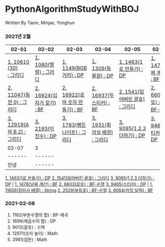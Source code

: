 # PythonAlgorithmStudyWithBOJ

 Written By Taein, Minjae, Yonghun

### 2021년 2월
02-01|02-02|02-03|02-04|02-05|02-06|02-07
------|------|------|------|------|------|------
[1. 10610<br>(30)<br> : 그리디](https://www.acmicpc.net/problem/10610)|[1. 1080(행렬) : 그리디](https://www.acmicpc.net/problem/1080)|[1. 1149(RGB 거리) : DP](https://www.acmicpc.net/problem/1149)|[1. 1309(동물원) : DP](https://www.acmicpc.net/problem/1309)|[1. 1463(1로 만들기) : DP](https://www.acmicpc.net/problem/1463)|[1. 1476(날짜 계산) : BF](https://www.acmicpc.net/problem/1476)|[1. 11656(접미사 배열) : String](https://www.acmicpc.net/problem/11656)
[2. 11047(동전 0) : 그리디](https://www.acmicpc.net/problem/11047)|[2. 16924(십자가 찾기) : BF](https://www.acmicpc.net/problem/16924)|[2. 16922(로마 숫자 만들기) : BF](https://www.acmicpc.net/problem/16922)|[2. 16937(두 스티커) : BF](https://www.acmicpc.net/problem/16937)|[2. 1541(잃어버린 괄호) : 그리디](https://www.acmicpc.net/problem/1541)|[2. 6603(로또) : BF-순열](https://www.acmicpc.net/problem/6603)|[2. 2529(부등호) : BF-순열](https://www.acmicpc.net/problem/2529)
[3. 12919(A와 B 2) : 그리디](https://www.acmicpc.net/problem/12919)|[3. 2193(이친수) : DP](https://www.acmicpc.net/problem/2193)|[3. 1783(병든 나이트) : 그리디](https://www.acmicpc.net/problem/1783)|[3. 1931(회의실 배정) : 그리디](https://www.acmicpc.net/problem/1931)|[3. 9095(1,2,3 더하기) : DP](https://www.acmicpc.net/problem/9095)|[3. 9465(스티커) : DP](https://www.acmicpc.net/problem/9465)|[3. 6064(카잉 달력) : BF](https://www.acmicpc.net/problem/6064)
02-07|3
------|------
안녕|------




[1. 1463(1로 만들기) : DP](https://www.acmicpc.net/problem/1463)
[2. 1541(잃어버린 괄호) : 그리디](https://www.acmicpc.net/problem/1541)
[3. 9095(1,2,3 더하기) : DP](https://www.acmicpc.net/problem/9095)
|
[1. 1476(날짜 계산) : BF](https://www.acmicpc.net/problem/1476)
[2. 6603(로또) : BF-순열](https://www.acmicpc.net/problem/6603)
[3. 9465(스티커) : DP](https://www.acmicpc.net/problem/9465)
|
[1. 11656(접미사 배열) : String](https://www.acmicpc.net/problem/11656)
[2. 2529(부등호) : BF-순열](https://www.acmicpc.net/problem/2529)
[3. 6064(카잉 달력) : BF](https://www.acmicpc.net/problem/6064)

### 2021-02-08
 1. 1182(부분수열의 합) : BF-재귀
 2. 1699(제곱수의 합) : DP
 3. 9012(괄호) : 스택
 4. 12971(숫자 놀이) : Math
 5. 2981(검문) : Math
